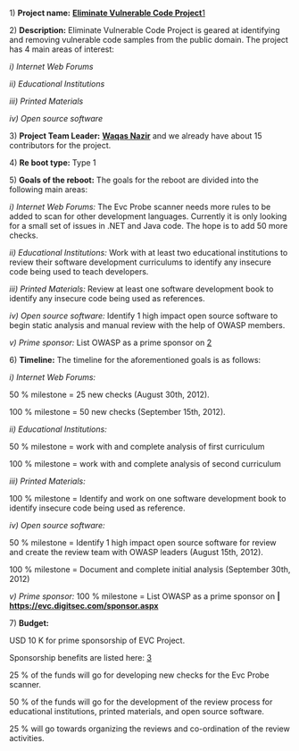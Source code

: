 1\) **Project name:** **[Eliminate Vulnerable Code
Project](Eliminate_Vulnerable_Code_Project "wikilink")**[1](https://www.owasp.org/index.php/Eliminate_Vulnerable_Code_Project)

2\) **Description:** Eliminate Vulnerable Code Project is geared at
identifying and removing vulnerable code samples from the public domain.
The project has 4 main areas of interest:

*i) Internet Web Forums*

*ii) Educational Institutions*

*iii) Printed Materials*

*iv) Open source software*

3\) **Project Team Leader:** **[Waqas
Nazir](User:Waqas_Nazir "wikilink")** and we already have about 15
contributors for the project.

4\) **Re boot type:** Type 1

5\) **Goals of the reboot:** The goals for the reboot are divided into
the following main areas:

*i) Internet Web Forums:* The Evc Probe scanner needs more rules to be
added to scan for other development languages. Currently it is only
looking for a small set of issues in .NET and Java code. The hope is to
add 50 more checks.

*ii) Educational Institutions:* Work with at least two educational
institutions to review their software development curriculums to
identify any insecure code being used to teach developers.

*iii) Printed Materials:* Review at least one software development book
to identify any insecure code being used as references.

*iv) Open source software:* Identify 1 high impact open source software
to begin static analysis and manual review with the help of OWASP
members.

*v) Prime sponsor:* List OWASP as a prime sponsor on
[2](https://evc.digitsec.com/sponsor.aspx)

6\) **Timeline:** The timeline for the aforementioned goals is as
follows:

*i) Internet Web Forums:*

50 % milestone = 25 new checks (August 30th, 2012).

100 % milestone = 50 new checks (September 15th, 2012).

*ii) Educational Institutions:*

50 % milestone = work with and complete analysis of first curriculum

100 % milestone = work with and complete analysis of second curriculum

*iii) Printed Materials:*

100 % milestone = Identify and work on one software development book to
identify insecure code being used as reference.

*iv) Open source software:*

50 % milestone = Identify 1 high impact open source software for review
and create the review team with OWASP leaders (August 15th, 2012).

100 % milestone = Document and complete initial analysis (September
30th, 2012)

*v) Prime sponsor:* 100 % milestone = List OWASP as a prime sponsor on
**[|
<https://evc.digitsec.com/sponsor.aspx>](https://evc.digitsec.com/sponsor.aspx)**

7\) **Budget:**

USD 10 K for prime sponsorship of EVC Project.

Sponsorship benefits are listed here:
[3](http://www.digitsec.com/sponsor_evc.htm)

25 % of the funds will go for developing new checks for the Evc Probe
scanner.

50 % of the funds will go for the development of the review process for
educational institutions, printed materials, and open source software.

25 % will go towards organizing the reviews and co-ordination of the
review activities.